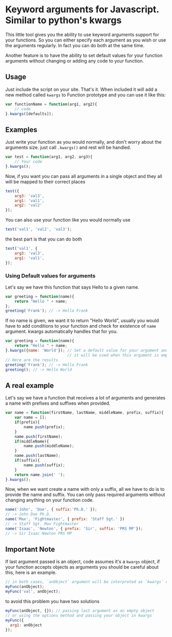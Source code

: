 # Keyword arguments for Javascript. Similar to python's kwargs

This little tool gives you the ability to use keyword arguments support for your functions. So you can either specify each argument as you wish or use the arguments regularly. In fact you can do both at the same time.

Another feature is to have the ability to set default values for your function arguments without changing or adding any code to your function.

## Usage
Just include the script on your site. That's it. When included it will add a new method called `kwargs` to Function prototype and you can use it like this:

```javascript
var functionName = function(arg1, arg2){
	// code
}.kwargs([defaults]);
```

## Examples
Just write your function as you would normally, and don't worry about the arguments size. just call `.kwargs()` and rest will be handled.

```javascript
var test = function(arg1, arg2, arg3){
	// Your code
}.kwargs();
```

Now, if you want you can pass all arguments in a single object and they all will be mapped to their correct places

```javascript
test({
	arg3: 'val3',
	arg1: 'val1',
	arg2: 'val2'
});
```

You can also use your function like you would normally use

```javascript
test('val1', 'val2', 'val3');
```

the best part is that you can do both

```javascript
test('val1', {
	arg3: 'val3',
	arg1: 'val1',
});
```

### Using Default values for arguments

Let's say we have this function that says Hello to a given name.

```javascript
var greeting = function(name){
	return "Hello " + name;
};
greeting('Frank'); // -> Hello Frank
```
If no name is given, we want it to return "Hello World", usually you would have to add conditions to your function and check for existence of `name` argument. kwargs automatically handles that for you.

```javascript
var greeting = function(name){
	return "Hello " + name;
}.kwargs({name: 'World'}); // Set a default value for your argument and 
                           // it will be used when this argument is empty
// Here are the results
greeting('Frank'); // -> Hello Frank
greeting(); // -> Hello World
```

## A real example
Let's say we have a function that receives a lot of arguments and generates a name with prefixes and suffixes when provided.

```javascript
var name = function(firstName, lastName, middleName, prefix, suffix){
    var name = [];
    if(prefix){
        name.push(prefix);
    }
    name.push(firstName);
    if(middleName){
        name.push(middleName);
    }
    name.push(lastName);
    if(suffix){
        name.push(suffix);
    }
    return name.join(' ');
}.kwargs();
```
Now, when we want create a name with only a suffix, all we have to do is to provide the name and suffix. You can only pass required arguments without changing anything on your function code.

```javascript
name('John', 'Doe', { suffix:'Ph.D.' });
// -> John Doe Ph.D.
name('Max', 'Fightmaster', { prefix: 'Staff Sgt.' })
// -> Staff Sgt. Max Fightmaster
name('Isaac', 'Newton', { prefix: 'Sir', suffix: 'PRS MP'});
// -> Sir Isaac Newton PRS MP
```

## Important Note
If last argument passed is an object, code assumes it's a `kwargs` object, if your function accepts objects as arguments
you should be careful about this, here is an example.

```javascript
// in both cases, `anObject` argument will be interpreted as `kwargs` object and be ignored
myFunc(anObject);
myFunc('val', anObject);
```

to avoid this problem you have two solutions

```javascript
myFunc(anObject, {}); // passing last argument as an empty object
// or using the options method and passing your object in kwargs
myFunc({
  arg1: anObject
});
```
